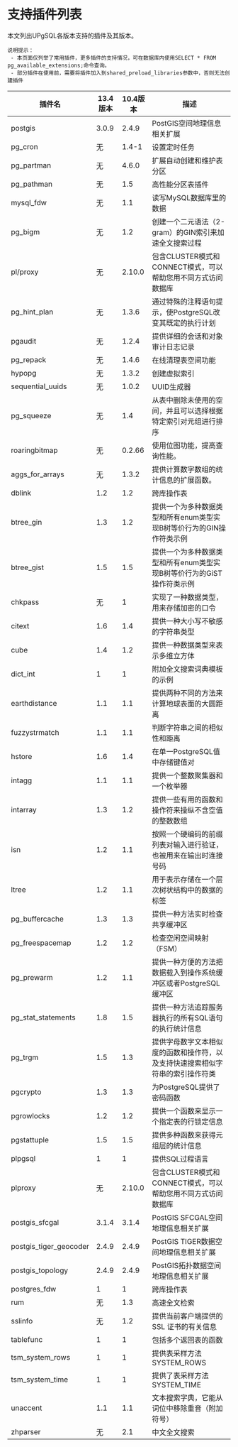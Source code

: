 # 支持插件列表

本文列出UPgSQL各版本支持的插件及其版本。

```
说明提示：
 - 本页面仅列举了常用插件，更多插件的支持情况，可在数据库内使用SELECT * FROM pg_available_extensions;命令查询。
 - 部分插件在使用前，需要将插件加入到shared_preload_libraries参数中，否则无法创建插件
```
| 插件名                  | 13.4版本  | 10.4版本  | 描述                           |
|------------------------|----------|----------|-------------------------------|
| postgis                | 3.0.9    | 2.4.9    | PostGIS空间地理信息相关扩展       |
| pg_cron                | 无       | 1.4-1     | 设置定时任务              |
| pg_partman             | 无       | 4.6.0     | 扩展自动创建和维护表分区      |
| pg_pathman             | 无       | 1.5       | 高性能分区表插件       |
| mysql_fdw              | 无       | 1.1       | 读写MySQL数据库里的数据       |
| pg_bigm                | 无       | 1.2       | 创建一个二元语法（2-gram）的GIN索引来加速全文搜索过程      |
| pl/proxy               | 无       | 2.10.0    | 包含CLUSTER模式和CONNECT模式，可以帮助您用不同方式访问数据库      |
| pg_hint_plan           | 无       | 1.3.6     | 通过特殊的注释语句提示，使PostgreSQL改变其既定的执行计划      |
| pgaudit                | 无       | 1.2.4     | 提供详细的会话和对象审计日志记录      |
| pg_repack              | 无       | 1.4.6     | 在线清理表空间功能      |
| hypopg                 | 无       | 1.3.2     | 创建虚拟索引     |
| sequential_uuids       | 无       | 1.0.2     | UUID生成器      |
| pg_squeeze             | 无       | 1.4       | 从表中删除未使用的空间，并且可以选择根据特定索引对元组进行排序      |
| roaringbitmap          | 无       | 0.2.66    | 使用位图功能，提高查询性能。      |
| aggs_for_arrays        | 无       | 1.3.2     | 提供计算数字数组的统计信息的扩展函数。      |
| dblink                 | 1.2      | 1.2       | 跨库操作表     |
| btree_gin              | 1.3      | 1.2       | 提供一个为多种数据类型和所有enum类型实现B树等价行为的GIN操作符类示例      |
| btree_gist             | 1.5      | 1.5       | 提供一个为多种数据类型和所有enum类型实现B树等价行为的GiST操作符类示例      |
| chkpass                | 无       | 1         | 实现了一种数据类型，用来存储加密的口令      |
| citext                 | 1.6      | 1.4       | 提供一种大小写不敏感的字符串类型      |
| cube                   | 1.4      | 1.2       | 提供一种数据类型来表示多维立方体      |
| dict_int               | 1        | 1         | 附加全文搜索词典模板的示例      |
| earthdistance          | 1.1      | 1.1       | 提供两种不同的方法来计算地球表面的大圆距离      |
| fuzzystrmatch          | 1.1      | 1.1       | 判断字符串之间的相似性和距离      |
| hstore                 | 1.6      | 1.4       | 在单一PostgreSQL值中存储键值对      |
| intagg                 | 1.1      | 1.1       | 提供一个整数聚集器和一个枚举器        |
| intarray               | 1.3      | 1.2       | 提供一些有用的函数和操作符来操纵不含空值的整数数组      |
| isn                    | 1.2      | 1.1       | 按照一个硬编码的前缀列表对输入进行验证，也被用来在输出时连接号码      |
| ltree                  | 1.2      | 1.1       | 用于表示存储在一个层次树状结构中的数据的标签      |
| pg_buffercache         | 1.3      | 1.3       | 提供一种方法实时检查共享缓冲区      |
| pg_freespacemap        | 1.2      | 1.2       | 检查空闲空间映射（FSM）      |
| pg_prewarm             | 1.2      | 1.1       | 提供一种方便的方法把数据载入到操作系统缓冲区或者PostgreSQL缓冲区      |
| pg_stat_statements     | 1.8      | 1.5       | 提供一种方法追踪服务器执行的所有SQL语句的执行统计信息     |
| pg_trgm                | 1.5      | 1.3       | 提供字母数字文本相似度的函数和操作符，以及支持快速搜索相似字符串的索引操作符类      |
| pgcrypto               | 1.3      | 1.3       | 为PostgreSQL提供了密码函数      |
| pgrowlocks             | 1.2      | 1.2       | 提供一个函数来显示一个指定表的行锁定信息      |
| pgstattuple            | 1.5      | 1.5       | 提供多种函数来获得元组层的统计信息      |
| plpgsql                | 1        | 1         | 提供SQL过程语言      |
| plproxy                | 无       | 2.10.0    | 包含CLUSTER模式和CONNECT模式，可以帮助您用不同方式访问数据库      |
| postgis_sfcgal         | 3.1.4    | 3.1.4     | PostGIS SFCGAL空间地理信息相关扩展      |
| postgis_tiger_geocoder | 2.4.9    | 2.4.9     | PostGIS TIGER数据空间地理信息相关扩展      |
| postgis_topology       | 2.4.9    | 2.4.9     | PostGIS拓扑数据空间地理信息相关扩展      |
| postgres_fdw           | 1        | 1         | 跨库操作表      |
| rum                    | 无       | 1.3       | 高速全文检索      |
| sslinfo                | 无       | 1.2       | 提供当前客户端提供的 SSL 证书的有关信息      |
| tablefunc              | 1        | 1         | 包括多个返回表的函数      |
| tsm_system_rows        | 1        | 1         | 提供表采样方法SYSTEM_ROWS      |
| tsm_system_time        | 1        | 1         | 提供了表采样方法SYSTEM_TIME      |
| unaccent               | 1.1      | 1.1       | 文本搜索字典，它能从词位中移除重音（附加符号）      |
| zhparser               | 无       | 2.1       | 中文全文搜索      |